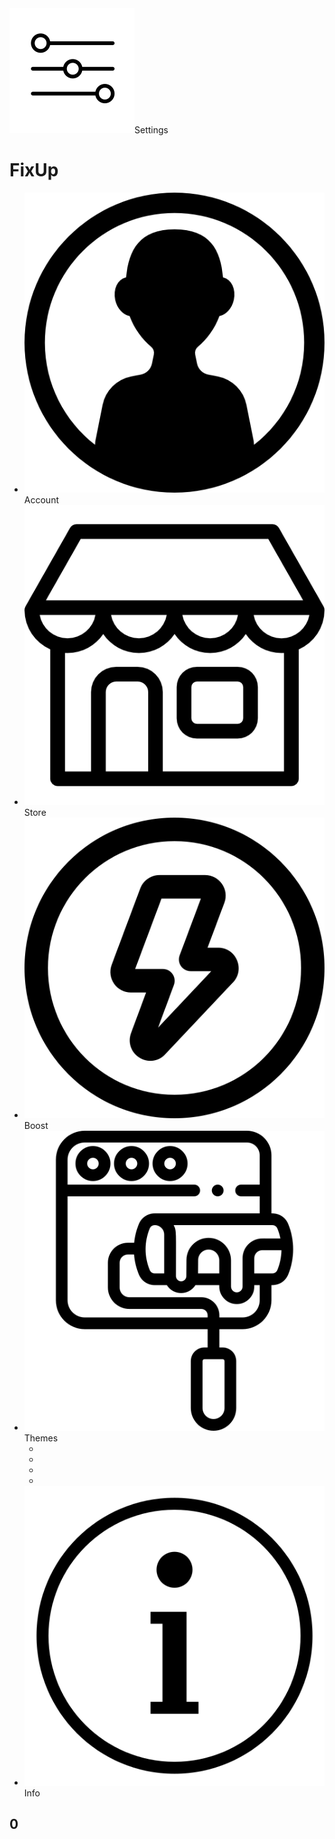 <!DOCTYPE html>
<html lang="en">
<head>
    <meta charset="UTF-8">
    <meta http-equiv="X-UA-Compatible" content="IE=edge">
    <meta name="viewport" content="width=device-width, initial-scale=1.0, maximum-scale=1.0, user-scalable=no">
    <link rel="stylesheet" href="./reset.css">
    <link rel="stylesheet" href="./style.css">
    <script defer src="./index.js"></script>
    <title>FixCoin</title>
</head>
<body>
    <div class="nav-element setti"><img src="./assets/icons/659724-200.png" alt="Settings"><span>Settings</span></div>
    <h1 class="username">FixUp</h1>
    <section class="nav-sec">
        <ul class="nav-column">
            <li class="nav-element">
                <img src="./assets/icons/80889.png" alt="acc">
                <span>Account</span>
            </li>
            <li class="nav-element">
                <img src="./assets/icons/126122.png" alt="shop">
                <span>Store</span>
            </li>
            <li class="nav-element">
                <img src="./assets/icons/773670.png" alt="boots">
                <span>Boost</span>
            </li>
            <li class="nav-element theme">
                <img src="./assets/icons/3159205.png" alt="colors">
                <span>Themes</span>
                <ul class="colors-change">
                    <li class="color current" id="c1" data-color="rgba(41,0,249,0.5)"></li>
                    <li class="color" id="c2" data-color="rgba(255, 0, 4, 0.5)"></li>
                    <li class="color" id="c3" data-color="rgba(124, 100, 246, 0.5)"></li>
                    <li class="color" id="c4" data-color="rgba(0, 255, 30, 0.5)"></li>                    
            </li> </ul>
            <li class="nav-element">
                <img src="./assets/icons/info.png" alt="info">
                <span>Info</span>
            </li>
        </ul>
    </section>
    <section class="main">
        <h1 class="count">0</h1>
        <div class="lemon"></div>
    </section>




    
</body>
</html>
